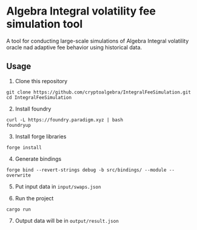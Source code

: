 # Algebra Integral volatility fee simulation tool

A tool for conducting large-scale simulations of Algebra Integral volatility oracle nad adaptive fee behavior using historical data.

## Usage

1. Clone this repository

```
git clone https://github.com/cryptoalgebra/IntegralFeeSimulation.git
cd IntegralFeeSimulation
```

2. Install foundry

```
curl -L https://foundry.paradigm.xyz | bash
foundryup
```

3. Install forge libraries

```
forge install
```

4. Generate bindings

```
forge bind --revert-strings debug -b src/bindings/ --module --overwrite
```

5. Put input data in `input/swaps.json`


6. Run the project

```
cargo run
```

7. Output data will be in `output/result.json`